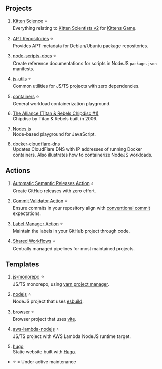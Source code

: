 ## Projects

1. [Kitten Science](https://github.com/kitten-science) ⭐  
   Everything relating to [Kitten Scientists v2](https://github.com/kitten-science/kitten-scientists) for [Kittens Game](https://kittensgame.com/).

1. [APT Repositories](https://github.com/apt-repositories) ⭐  
   Provides APT metadata for Debian/Ubuntu package repositories.

1. [node-scripts-docs](https://github.com/oliversalzburg/node-scripts-docs) ⭐  
   Create reference documentations for scripts in NodeJS `package.json` manifests.

1. [js-utils](https://github.com/oliversalzburg/js-utils) ⭐  
   Common utilities for JS/TS projects with zero dependencies.

1. [containers](https://github.com/oliversalzburg/containers) ⭐  
   General workload containerization playground.

1. [The Alliance (Titan & Rebels Chipdisc #1)](https://github.com/oliversalzburg/TitanRebelsChipdisc1)  
   Chipdisc by Titan & Rebels built in 2006.

1. [Nodes.js](https://github.com/oliversalzburg/nodes-js)  
   Node-based playground for JavaScript.

1. [docker-cloudflare-dns](https://github.com/oliversalzburg/docker-cloudflare-dns)  
   Updates CloudFlare DNS with IP addresses of running Docker containers. Also illustrates how to containerize NodeJS workloads.

## Actions

1. [Automatic Semantic Releases Action](https://github.com/marketplace/actions/automatic-semantic-releases) ⭐  
   Create GitHub releases with zero effort.

1. [Commit Validator Action](https://github.com/marketplace/actions/commit-validator) ⭐  
   Ensure commits in your repository align with [conventional commit](https://www.conventionalcommits.org/en/v1.0.0/) expectations.

1. [Label Manager Action](https://github.com/marketplace/actions/label-manager) ⭐  
   Maintain the labels in your GitHub project through code.

1. [Shared Workflows](https://github.com/oliversalzburg/workflows) ⭐  
   Centrally managed pipelines for most maintained projects.

## Templates

1. [js-monorepo](https://github.com/oliversalzburg/js-monorepo) ⭐  
   JS/TS monorepo, using [yarn project manager](https://yarnpkg.com/).

1. [nodejs](https://github.com/oliversalzburg/nodejs) ⭐  
   NodeJS project that uses [esbuild](https://esbuild.github.io/).

1. [browser](https://github.com/oliversalzburg/browser) ⭐  
   Browser project that uses [vite](https://vitejs.dev/).

1. [aws-lambda-nodejs](https://github.com/oliversalzburg/aws-lambda-nodejs) ⭐  
   JS/TS project with AWS Lambda NodeJS runtime target.

1. [hugo](https://github.com/oliversalzburg/hugo)  
   Static website built with [Hugo](https://gohugo.io/).

-   ⭐ = Under active maintenance
